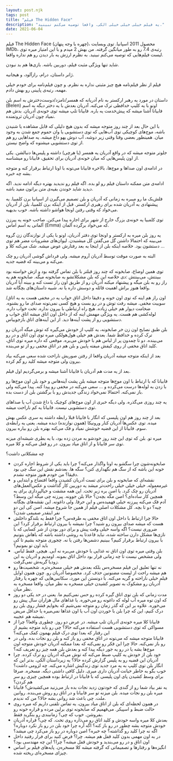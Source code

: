 ```yaml
---
layout: post.njk
tags: post
title: "فیلم The Hidden Face"
description: "یه فیلم خیلی خیلی خیلی الکی. واقعا توصیه می‌کنم نبینید."
date: 2021-06-04
---
```


فیلم The Hidden Face (چهره یا وجه پنهان)، محصول 2011 اسپانیا.
توی وبسایت IMDb، رتبه‌ی 7.4 رو به طور میانگین گرفته. من بهش 2 میدم و با این امتیاز میره توی لیست فیلم‌هایی که توصیه می‌کنم نبینید.
به نظرم ارزش یه بار دیدن رو هم نداره واقعا.

شاید تنها ویژگی مثبت فیلم، دوربین باشه. بازی‌ها هم بد نبودن.

ژانر داستان، درام، رازآلود، و هیجانیه.

فیلم از نظر فیلم‌نامه هیچ چیز مثبتی نداره به نظرم. و چون فیلم‌نامه برای خودم خیلی مهمه، رتبه‌ی پایینی رو بهش دادم.

داستان در مورد یه رهبر ارکستر به نام آدریانه که همسر/نامزد/دوست‌دخترش به اسم بلن (Belen) اونو با یه کلیپ خدافظی ترک می‌کنه.
آدریان بعدش با یه دختر دیگه به اسم فابیانا آشنا میشه که پیش‌خدمت یه باره. فابیانا تلپ میشه توی خونه‌ی آدریان. بدش هم نمیاد
چون آدریان ثروتمنده.

با این حال بعد از چند روز متوجه میشه که بدون هیچ دلیلی که قابل مشاهده یا شنیدن باشه، موج‌های کوچیکی توی آب‌هایی که توی دستشویی یا وان حموم جمع شدن به وجود میان. همینطور بعضی وقتا وقتی زیر دوشه، آب دوش یهو داغ میشه. یه صداهایی رو هم از توی دستشویی میشنوه که واضح نیستن.

جلوتر متوجه میشه که در واقع آدریان یه همسر (یا هرچی) داشته و پلیس‌ها دنبالشن. یکی از اون پلیس‌هایی که میان خونه‌ی آدریان برای تحقیق، فابیانا رو میشناسه.

در ادامه‌ی اون صداها و موج‌ها، بالاخره فابیانا می‌تونه با اونا ارتباط برقرار کنه و متوجه بشه چه خبره.

ادامه‌ی متن ممکنه داستان فیلم رو لو بده. اگه فیلم رو ندیدید بهتره دیگه ادامه ندید. اگه دیدید شاید خوندن بقیه‌ی متن براتون مفید باشه.

فلش‌بک ما رو میبره به زمانی که آدریان و بلن تصمیم می‌گیرن از اسپانیا برن کلمبیا. یه پیشنهادی به آدریان شده برای رهبری ارکستر.
قبل از اینکه برن کلمبیا، بلن از آدریان می‌خواد که وقتی رفتن اونجا هواشو داشته باشه. خوب بدیهیه.

توی کلمبیا یه خونه‌ی بزرگ خارج از شهر برای اجاره پیدا می‌کنن. صاحب خونه یه پیرزن آلمانی به اسم اماس (Emma) که می‌خواد برگرده آلمان.

یه روز بلن میره به ارکستر و اونجا توی دفتر آدریان، اونو با یکی از نوازندگان زن گروه می‌بینه که احتمالا داشتن گل می‌گفتن
گل میشنیدن. لیوان‌های مشروبات مضر هم توی دستشون بود. خلاصه اینکه بلن از اینجا به بعد رفتارش عوض میشه. شک می‌کنه کلا و ...

البته به صورت موقت توسط آدریان آروم میشه. ولی فرداش گوشی آدریان رو چک می‌کنه و می‌بینه که قضیه جدیه.

توی همین اوضاع، صابخونه که چند روز قبلتر با بلن تماس گرفته بود و ازش خواسته بود ببینتش، می‌بینتش :دی خلاصه این که بلن
مشکلاتشو به صابخونه میگه. صابخونه هم یه راز رو به بلن میگه و پیشنهاد میکنه آدریان رو از طریق اون راز تست کنه و ببینه
آیا آدریان واقعا هنوز براش اهمیت قائله و دوسش داره یا نه. شبیه داستان‌های بچگانه شد.

اون راز هم اینه که توی اون خونه و دقیقا داخل اتاق خواب یه در مخفی هست به یه اتاق/سوییت مخفی. میشه رفت توش و در رو بست و هیچ کسی
نمی‌تونه صدای ما رو بشنوه. ضخامت دیوار هم خیلی زیاده. هیچ راه ارتباطی با بیرون نداره. تخت خواب داره. لوله‌کشی هم هست.
یه ویژگی مهمش اینه که از داخل اون اتاق میشه اتاق خواب و دستشویی رو از پشت آینه‌ها دید. از این آینه‌های اتاق بازجوییاس.

بلن طبق نصایح اون زن خر صابخونه، یه کلیپ از خودش می‌گیره که توش میگه
آدریان رو ترک کرده و خدافظ شما. بعدش هم خیلی هول‌هولکی میره توی اون اتاق و در رو می‌بینده. دو تا چمدون پر از لباس هم با خودش می‌بره. موقعی که داره میره توی اتاق، کلید اتاق مخفی از روی کیفش میفته پایین و بلن هم در اتاق مخفی رو از تو می‌بنده.

بعد از اینکه متوجه میشه آدریان واقعا از رفتن صوریش ناراحت شده سعی می‌کنه بیاد بیرون ولی متوجه میشه کلید رو گم کرده.

بعد از یه مدت هم آدریان با فابیانا آشنا میشه و برمی‌گردیم اول فیلم.

فابیانا که با ارتباط با اون موج‌ها متوجه میشه بلن پشت آینه‌هاس و خود بلن اون موج‌ها رو با زدن به لوله‌ها درست می‌کرده و ... سعی می‌کنه در مخفی رو پیدا کنه. پیدا می‌کنه ولی باز نمی‌کنه.
احتمالا نمی‌خواد زندگی جدیدش رو با برگشتن بلن از دست بده.

یه چند روزی می‌گذره. ولی دیگه خبری از اون موج‌های کوچیک یا داغ شدن آب یا صداهای توی دستشویی نیست. فابیانا یه کم ناراحت میشه.

بعد از چند روز هم اون پلیسی که انگار با فابیانا قبلا رابطه داشته یه سری عکس بهش میده. توی عکس‌ها آدریان کنار ورونیکا (همون نوازنده) دیده میشه. یعنی یه رابطه‌ی سوم. فابیانا از این قضیه خوشش نمیاد و فک می‌کنه بهتره بلن رو بیاره بیرون.

میره تو. بلن که توی این چند روز خودشو به مردن زده بود، با یه بطری شیشه‌ای میزنه توی سر فابیانا و از اتاق میاد بیرون. در رو قفل می‌کنه و کلا میره.

چه مشکلاتی داشت؟

- صابخونه‌شون چرا سگشو به اونا واگذار می‌کنه؟ چرا باید یکی از شروط اجاره کردن خونه این باشه که از سگ هم نگهداری کنن؟
سگه ها. بعدشم نقش این سگ چی بود دقیقا؟ من خودم هنوز متوجه نشدم.
- نقشه‌ای که صابخونه و بلن برای تست آدریان کشیدن واقعا افتضاح و ابتدایی و غیرمعموله. خیلی خیلی خیلی راحت‌تر میشد یه دوربین کار گذاشت و عکس‌العمل‌های آدریان رو چک کرد. یا اصن بره زیر تخت. این همه مشقت و خیالپردازی برای یه همچین کار ساده‌ای؟ اصن مگه بچه‌ن؟
حالا بلن جوونه. پیرزنه چی میگه این وسط؟ آدم فک می‌کنه پیرزنه خیلی فهمیده‌س و این حرفا. ولی داغونه. این نقشه‌های بچگانه چیه؟
دو تا بچه. کل مشکلات اصلی فیلم از همین جا شروع میشه. اصن کی این دو نفر اینقدر صمیمی شدن؟
- حالا چرا ارتباط با داخل اون اتاق مخفی یه طرفه‌س؟ چرا فقط یه بلندگو داخلش هست که میشه صدای بیرون رو شنید؟ چرا نمیشه با بیرون ارتباط برقرار کرد؟ این ضروری نیست؟ اگه واسه خیلی وقت پیش و برای دور بودن از شر کسایی که با نازی‌ها مشکل دارن ساخته شده، نباید قاعدتا یه روشی داشته باشه که باهاش بتونیم با بیرون ارتباط برقرار کنیم؟ ببینیم دشمن‌ها رفتن یا نه. چجوری متوجه بشیم تا کی باید اون تو
بمونیم؟
- بلن وقتی میره توی اون اتاق نه غذایی با خودش می‌بره نه آبی. هیچی. فقط لباس. ولی مشخص نیست تا چه زمانی قرار بود داخل اتاق بمونه.
اومدیم و آدریان به این زودیا گریه‌ش نمی‌گرفت.
- نه تنها تعلیق این فیلم مسخره‌س بلکه بعدش هم خیلی مسخره‌تره. شخصیت‌ها رو هم میشه راحت از لیست مضنونین حذف کرد. مخصوصا آدریان رو.
چون همون اوایل فیلم خیلی ناراحته و گریه می‌کنه. با دونستن این مورد، سکانس‌هایی که چهره یا رفتار آدریان رو مشکوک به تصویر کشیدن خیلی
مسخره به نظر میان. واقعا مسخره به نظر میان.
- مدت زمانی که بلن توی اتاق گیره کرده رو حس نمی‌کنیم ما. یعنی در حد یکی دو روز که اون توه میره آب لوله که داغونه رو می‌خوره.
یا غذاهای مال هزاران سال پیش رو می‌خوره. علاوه بر این که گذر زمان رو متوجه نمی‌شیم که بخوایم فشار روی بلن رو درک کنیم،
این که چرا بلن با خوردن اون آب یا اون غذاها نمی‌میره یا حداقل مریض نمیشه هم عجیبه.
- فابیانا کلا میره خونه‌ی آدریان تلپ میشه. در عرض دو روز. چطوری واقعا؟ چرا از مسواکی که توی دستشویی هست استفاده می‌کنه حالا؟
چی رو باید متوجه بشیم از این رفتار که بعدا توی درک فیلم بهمون کمک می‌کنه؟
- فابیانا متوجه میشه که می‌تونه در اتاق مخفی رو باز کنه و بلن رو نجات بده. ولی در رو باز نمی‌کنه. حالا چرا این فکر رو
نمی‌کنه که بعدا ممکنه آدریان خودش متوجه اون موج‌ها بشه یا در رو یه جور دیگه پیدا کنه و بعدش بلن همه چیز رو تعریف کنه؟
- خود بلن از خودش یه کلیپ ضبط می‌کنه که توش می‌گه آدریان رو ترک کرده. چرا آدریان این قضیه رو به پلیس گزارش کرده حالا؟ یه زیرداستان الکی. بدتر این که انگار بلن توی کلیپ به یه مرد جدید توی زندگیش اشاره می‌کنه. چه لزومی داشت؟ خوب بگو به خاطر خیانت آدریان داری میری.
دلیل کافی داشتی دیگه. مسخره. صرفا برای وسط کشیدن پای اون پلیسی که با فابیانا در ارتباط بوده همچین چیزی رو سر هم کردن؟
- یه نفر بیاد شما رو از گندی که خودتون زدید نجات بده باز می‌زنید می‌کشیدش؟ فابیانا میره بلن رو نجات میده. بلن میزنه تو سر فابیانا و در اتاق رو روش می‌بنده. روانین ملت. چی باعث شد روانی بشه حالا؟ من که ندیدم.
- در همون لحظه‌ای که بلن از اتاق میاد بیرون، یه تماس تلفنی داریم که میره روی حالت ضبط و اسپیکر. می‌فهمیم که صابخونه توی برلین مرده
و قراره خونه رو بفروشن. خوب که چی؟ زمانبندی رو بنگرید فقط.
- بعدش کلا میره واسه خودش و کلید اتاق رو می‌ذاره روی تخت. که چی؟ قراره آدریان خودش متوجه بشه چطور در رو باز کنه؟ اگه آره چرا خود بلن در رو باز نکرد دوباره؟ اگه نه چرا کلید رو گذاشته؟ چه خبره؟ اصن دوباره در رو باز می‌کرد چی میشد؟
- در به اون مهمی بدون کلید قفل هم میشه. چرا؟ فرض کنید برای فرار رفتید داخل اون اتاق و در رو می‌بندید و خودش قفل میشه؟ چرا؟ این چه
مهندسی بود؟
- انگیزه‌ها و رفتارها و تصمیماتی که گرفته میشه کلا مسخره‌ن. پایه‌های فیلم بر اساس چیزای مسخره‌ای ریخته شده.
